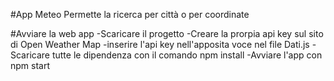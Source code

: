 #App Meteo
Permette la ricerca per città o per coordinate

#Avviare la web app
-Scaricare il progetto
-Creare la prorpia api key sul sito di Open Weather Map 
-inserire l'api key nell'apposita voce nel file Dati.js
-Scaricare tutte le dipendenza con il comando npm install
-Avviare l'app con npm start
